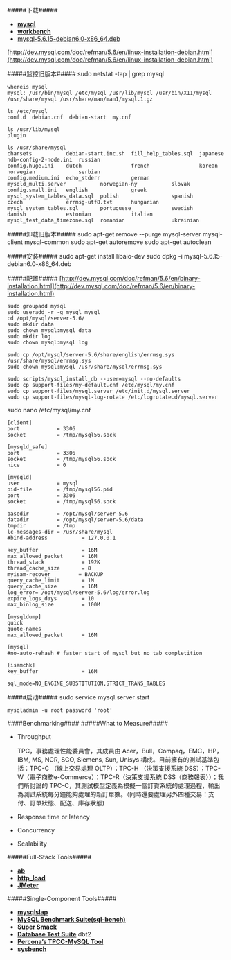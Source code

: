 #####下载#####
- **[mysql](http://dev.mysql.com/downloads/mysql/ "mysql download")**
- **[workbench](http://dev.mysql.com/downloads/tools/workbench/ "workbench download")**
- [mysql-5.6.15-debian6.0-x86_64.deb](http://cdn.mysql.com/Downloads/MySQL-5.6/mysql-5.6.15-debian6.0-x86_64.deb)

[http://dev.mysql.com/doc/refman/5.6/en/linux-installation-debian.html](http://dev.mysql.com/doc/refman/5.6/en/linux-installation-debian.html)

#####监控旧版本#####
	sudo netstat -tap | grep mysql

	whereis mysql
	mysql: /usr/bin/mysql /etc/mysql /usr/lib/mysql /usr/bin/X11/mysql /usr/share/mysql /usr/share/man/man1/mysql.1.gz
	
	ls /etc/mysql
	conf.d  debian.cnf  debian-start  my.cnf
	
	ls /usr/lib/mysql
	plugin
	
	ls /usr/share/mysql
	charsets           debian-start.inc.sh  fill_help_tables.sql  japanese                      ndb-config-2-node.ini  russian
	config.huge.ini    dutch                french                korean                        norwegian              serbian
	config.medium.ini  echo_stderr          german                mysqld_multi.server           norwegian-ny           slovak
	config.small.ini   english              greek                 mysql_system_tables_data.sql  polish                 spanish
	czech              errmsg-utf8.txt      hungarian             mysql_system_tables.sql       portuguese             swedish
	danish             estonian             italian               mysql_test_data_timezone.sql  romanian               ukrainian

#####卸载旧版本#####
	sudo apt-get remove --purge mysql-server mysql-client mysql-common
	sudo apt-get autoremove
	sudo apt-get autoclean

#####安装#####
	sudo apt-get install libaio-dev
	sudo dpkg -i mysql-5.6.15-debian6.0-x86_64.deb

#####配置#####
[http://dev.mysql.com/doc/refman/5.6/en/binary-installation.html](http://dev.mysql.com/doc/refman/5.6/en/binary-installation.html)

	sudo groupadd mysql
	sudo useradd -r -g mysql mysql
	cd /opt/mysql/server-5.6/
	sudo mkdir data
	sudo chown mysql:mysql data
	sudo mkdir log
	sudo chown mysql:mysql log

	sudo cp /opt/mysql/server-5.6/share/english/errmsg.sys /usr/share/mysql/errmsg.sys
	sudo chown mysql:mysql /usr/share/mysql/errmsg.sys

	sudo scripts/mysql_install_db --user=mysql --no-defaults
	sudo cp support-files/my-default.cnf /etc/mysql/my.cnf
	sudo cp support-files/mysql.server /etc/init.d/mysql.server
	sudo cp support-files/mysql-log-rotate /etc/logrotate.d/mysql.server

sudo nano /etc/mysql/my.cnf

	[client]
	port            = 3306
	socket          = /tmp/mysql56.sock
	
	[mysqld_safe]
	port            = 3306
	socket          = /tmp/mysql56.sock
	nice            = 0
	
	[mysqld]
	user            = mysql
	pid-file        = /tmp/mysql56.pid
	port            = 3306
	socket          = /tmp/mysql56.sock
	
	basedir         = /opt/mysql/server-5.6
	datadir         = /opt/mysql/server-5.6/data
	tmpdir          = /tmp
	lc-messages-dir = /usr/share/mysql
	#bind-address           = 127.0.0.1
	
	key_buffer              = 16M
	max_allowed_packet      = 16M
	thread_stack            = 192K
	thread_cache_size       = 8
	myisam-recover         = BACKUP
	query_cache_limit       = 1M
	query_cache_size        = 16M
	log_error= /opt/mysql/server-5.6/log/error.log
	expire_logs_days        = 10
	max_binlog_size         = 100M
	
	[mysqldump]
	quick
	quote-names
	max_allowed_packet      = 16M
	
	[mysql]
	#no-auto-rehash # faster start of mysql but no tab completition
	
	[isamchk]
	key_buffer              = 16M
	
	sql_mode=NO_ENGINE_SUBSTITUTION,STRICT_TRANS_TABLES

#####启动#####
	sudo service mysql.server start

	mysqladmin -u root password 'root'

####Benchmarking####
#####What to Measure#####

- Throughput

	TPC，事務處理性能委員會，其成員由 Acer，Bull，Compaq，EMC，HP，IBM, MS, NCR, SCO, Siemens, Sun, Unisys 構成。目前擁有的測試基準包括：TPC-C （線上交易處理 OLTP）；TPC-H （決策支援系統 DSS）；TPC-W（電子商務e-Commerce）；TPC-R（決策支援系統 DSS（商務報表））；我們所討論的 TPC-C，其測試模型定義為模擬一個訂貨系統的處理過程，輸出為測試系統每分鐘能夠處理的新訂單數。（同時還要處理另外四種交易：支付、訂單狀態、配送、庫存狀態)
- Response time or latency
- Concurrency
- Scalability
	
#####Full-Stack Tools#####
- **[ab](http://httpd.apache.org/docs/2.0/programs/ab.html)**	
- **[http_load](http://www.acme.com/software/http_load/)**	
- **[JMeter](http://jakarta.apache.org/jmeter/)**	

#####Single-Component Tools#####
- **[mysqlslap](http://dev.mysql.com/doc/refman/5.1/en/mysqlslap.html)**
- **[MySQL Benchmark Suite(sql-bench)](http://dev.mysql.com/doc/en/mysql-benchmarks.html/)**
- **[Super Smack](http://vegan.net/tony/supersmack/)**
- **[Database Test Suite](http://sourceforge.net/projects/osdldbt/)** dbt2
- **[Percona’s TPCC-MySQL Tool](https://launchpad.net/perconatools)**
- **[sysbench](https://launchpad.net/sysbench)**

